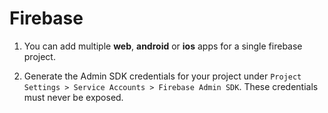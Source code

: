 # Firebase

1.  You can add multiple **web**, **android** or **ios** apps for a single firebase project.

2.  Generate the Admin SDK credentials for your project under `Project Settings > Service Accounts > Firebase Admin SDK`. These credentials must never be exposed. 